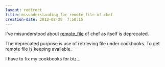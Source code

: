 ```yaml
---
layout: redirect
title: misunderstanding for remote_file of chef
creation-date: 2012-08-29  7:50:15
---
```

I've misunderstood about [remote_file](http://wiki.opscode.com/display/chef/Resources#Resources-RemoteFile) of chef as itself is deprecated.

The deprecated purpose is use of retrieving file under cookbooks.
To get remote file is keeping available.

I have to fix my cookbooks for biz...
